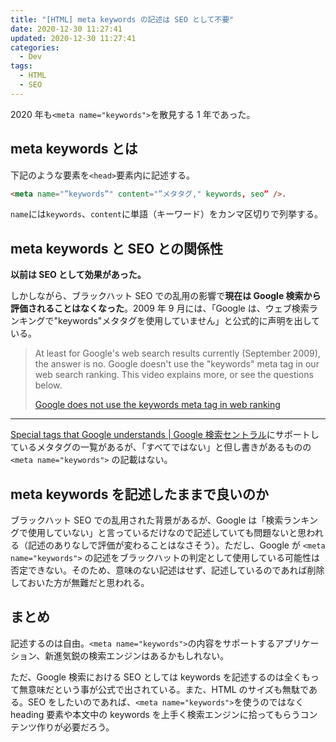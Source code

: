 ```yaml
---
title: "[HTML] meta keywords の記述は SEO として不要"
date: 2020-12-30 11:27:41
updated: 2020-12-30 11:27:41
categories:
  - Dev
tags:
  - HTML
  - SEO
---
```


2020 年も`<meta name="keywords">`を散見する 1 年であった。

## meta keywords とは

下記のような要素を`<head>`要素内に記述する。

```html
<meta name="”keywords”" content="”メタタグ," keywords, seo” />.
```

`name`には`keywords`、`content`に単語（キーワード）をカンマ区切りで列挙する。

## meta keywords と SEO との関係性

**以前は SEO として効果があった。**

しかしながら、ブラックハット SEO での乱用の影響で**現在は Google 検索から評価されることはなくなった**。2009 年 9 月には、「Google は、ウェブ検索ランキングで"keywords"メタタグを使用していません」と公式的に声明を出している。

> At least for Google's web search results currently (September 2009), the answer is no. Google doesn't use the "keywords" meta tag in our web search ranking. This video explains more, or see the questions below.
>
> [Google does not use the keywords meta tag in web ranking
> ](https://developers.google.com/search/blog/2009/09/google-does-not-use-keywords-meta-tag)

---

[Special tags that Google understands | Google 検索セントラル](https://developers.google.com/search/docs/advanced/crawling/special-tags?hl=ja&ref_topic=4617741&visit_id=637448893659733022-2818023169&rd=1)にサポートしているメタタグの一覧があるが、「すべてではない」と但し書きがあるものの `<meta name="keywords">` の記載はない。

## meta keywords を記述したままで良いのか

ブラックハット SEO での乱用された背景があるが、Google は「検索ランキングで使用していない」と言っているだけなので記述していても問題ないと思われる（記述のありなしで評価が変わることはなさそう）。ただし、Google が `<meta name="keywords">` の記述をブラックハットの判定として使用している可能性は否定できない。そのため、意味のない記述はせず、記述しているのであれば削除しておいた方が無難だと思われる。

## まとめ

記述するのは自由。`<meta name="keywords">`の内容をサポートするアプリケーション、新進気鋭の検索エンジンはあるかもしれない。

ただ、Google 検索における SEO としては keywords を記述するのは全くもって無意味だという事が公式で出されている。また、HTML のサイズも無駄である。SEO をしたいのであれば、`<meta name="keywords">`を使うのではなく heading 要素や本文中の keywords を上手く検索エンジンに拾ってもらうコンテンツ作りが必要だろう。
